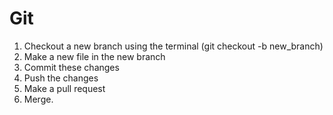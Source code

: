 # Git

1. Checkout a new branch using the terminal (git checkout -b new_branch)
2. Make a new file in the new branch
3. Commit these changes
4. Push the changes
5. Make a pull request
6. Merge.